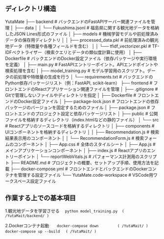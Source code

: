 ## ディレクトリ構造
YutaMate
├── backend                          # バックエンドのFastAPIサーバー関連ファイルを管理
│   ├── data
│   │   └── Fukushima.jsonl          # 福島県に関する観光地データを格納したJSON Lines形式のファイル
│   ├── models                       # 機械学習モデルや前処理済みデータの保存用ディレクトリ
│   │   ├── processed_data.pkl       # 前処理済みの観光地データ（特徴量や各種フィールドを含む）
│   │   └── tfidf_vectorizer.pkl     # TF-IDFベクトライザー（検索クエリとデータの類似度計算に使用）
│   ├── Dockerfile                   # バックエンドのDocker設定ファイル（依存パッケージや実行環境を定義）
│   ├── main.py                      # FastAPIエントリーポイント。APIエンドポイントや検索処理を含む
│   ├── model_training.py            # モデル学習用のスクリプト。データの前処理や特徴量の生成を行う
│   └── requirements.txt             # バックエンドのPython依存パッケージリスト（例：FastAPI, scikit-learn）
├── frontend                         # フロントエンドのReactアプリケーション関連ファイルを管理
│   ├── .gitignore                   # Gitで管理しないファイルやディレクトリを指定
│   ├── Dockerfile                   # フロントエンドのDocker設定ファイル
│   ├── package-lock.json            # フロントエンドの依存パッケージのバージョンを固定するためのファイル
│   ├── package.json                 # フロントエンドのプロジェクト設定と依存パッケージリスト
│   ├── public                       # 公開ファイルを格納するディレクトリ（index.htmlなどの静的ファイル）
│   └── src                          # Reactアプリのソースコードを格納するディレクトリ
│       ├── components               # UIコンポーネントを格納するディレクトリ
│       │   ├── Recommendation.js    # 検索結果表示用のコンポーネント
│       │   └── RecommendationForm.js # 検索フォームのコンポーネント
│       ├── App.css                  # 全体のスタイルシート
│       ├── App.js                   # メインアプリケーションコンポーネント
│       ├── index.js                 # Reactアプリのエントリーポイント
│       └── reportWebVitals.js       # パフォーマンス計測用のスクリプト
├── README.md                        # プロジェクトの概要、セットアップ手順、使用方法を記載
├── docker-compose.yml               # フロントエンドとバックエンドのDockerコンテナを管理する設定ファイル
└── YutaMate.code-workspace          # VSCode用ワークスペース設定ファイル

## 作業する上での基本項目
1.観光地データを学習させる
　` python model_training.py  ( /YutaMait/backend/ ) `

2.Dockerコンテナ起動
　` docker-compose down　       ( /YutaMait/ )`
　` docker-compose up --build　 ( /YutaMait/ )` 



